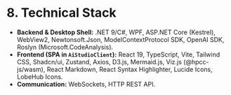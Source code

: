 ﻿# 8. Technical Stack

*   **Backend & Desktop Shell:** .NET 9/C#, WPF, ASP.NET Core (Kestrel), WebView2, Newtonsoft.Json, ModelContextProtocol SDK, OpenAI SDK, Roslyn (Microsoft.CodeAnalysis).
*   **Frontend (SPA in `AiStudioClient`):** React 19, TypeScript, Vite, Tailwind CSS, Shadcn/ui, Zustand, Axios, D3.js, Mermaid.js, Viz.js (@hpcc-js/wasm), React Markdown, React Syntax Highlighter, Lucide Icons, LobeHub Icons.
*   **Communication:** WebSockets, HTTP REST API.